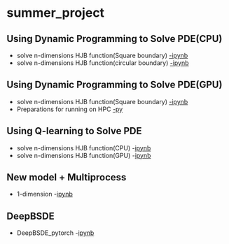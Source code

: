# summer_project

## Using Dynamic Programming to Solve PDE(CPU)
- solve n-dimensions HJB function(Square boundary) [-ipynb](src/value_iter_dirichlet_2d_fin.ipynb)
- solve n-dimensions HJB function(circular boundary) [-ipynb](src/value_iter_dirichlet_2d_fin_c.ipynb)
## Using Dynamic Programming to Solve PDE(GPU)
- solve n-dimensions HJB function(Square boundary) [-ipynb](src/value_iter_dirichlet_GPU_2d_fina.ipynb)
- Preparations for running on HPC [-py](src/value_iter_dirichlet_gpu_3d_for_hpc.py)
## Using Q-learning to Solve PDE
- solve n-dimensions HJB function(CPU) -[ipynb](src/Q_learning_dirichlet_2d_v01.ipynb)
- solve n-dimensions HJB function(GPU) -[ipynb](src/Q_learning_dirichlet_2d_vGPU.ipynb)
## New model + Multiprocess
- 1-dimension -[ipynb](src/multiprocessing_GPU_try.ipynb)
## DeepBSDE
- DeepBSDE_pytorch -[ipynb](DeepBSDE_pytorch/solver_pytorch_v04.ipynb)

